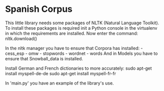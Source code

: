 # Spanish Corpus

This little library needs some packages of NLTK (Natural Language Toolkit).
To install these packages is required init a Python console in the virtualenv 
in which the requirements are installed. 
Now enter the command: nltk.download()

In the nltk manager you have to ensure that Corpora has installed:
	- cess_esp
	- omw
	- stopwords
	- wordnet
	- words
And in Models you have to ensure that Snowball_data is installed.

Install German and French dictionaries to more accurately:
	sudo apt-get install myspell-de-de
 	sudo apt-get install myspell-fr-fr

In 'main.py' you have an example of the library's use.

